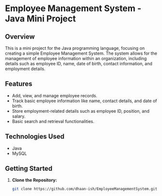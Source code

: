 # Employee Management System - Java Mini Project

## Overview

This is a mini project for the Java programming language, focusing on creating a simple Employee Management System. The system allows for the management of employee information within an organization, including details such as employee ID, name, date of birth, contact information, and employment details.

## Features

- Add, view, and manage employee records.
- Track basic employee information like name, contact details, and date of birth.
- Store employment-related details such as employee ID, position, and salary.
- Basic search and retrieval functionalities.

## Technologies Used

- Java
- MySQL

## Getting Started

1. **Clone the Repository:**
   ```bash
   git clone https://github.com/dhaan-ish/EmployeeManagementSystem.git
